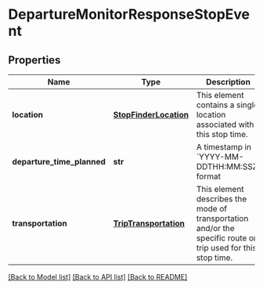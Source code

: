 # DepartureMonitorResponseStopEvent

## Properties
Name | Type | Description | Notes
------------ | ------------- | ------------- | -------------
**location** | [**StopFinderLocation**](StopFinderLocation.md) | This element contains a single location associated with this stop time.  | [optional] 
**departure_time_planned** | **str** | A timestamp in &#x60;YYYY-MM-DDTHH:MM:SSZ&#x60; format | [optional] 
**transportation** | [**TripTransportation**](TripTransportation.md) | This element describes the mode of transportation and/or the specific route or trip used for this stop time.  | [optional] 

[[Back to Model list]](../README.md#documentation-for-models) [[Back to API list]](../README.md#documentation-for-api-endpoints) [[Back to README]](../README.md)


